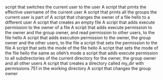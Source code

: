 script that switches the current user to the user
A script that prints the effective username of the current user
A script that prints all the groups the current user is part of
A script that changes the owner of a file hello to a different user
A script that creates an empty file
A script that adds execute permission to the owner of a file
A script that adds execute permission to the owner and the group owner, and read permission to other users, to the file hello
A script that adds execution permission to the owner, the group owner and the other users, to the file
a script that sets the permission to the file
A script that sets the mode of the file hello
A script that sets the mode of the file hello the same as olleh’s mode
a script that adds execute permission to all subdirectories of the current directory for the owner, the group owner and all other users
A script that creates a directory called my_dir with permissions 751 in the working directory
A script that changes the group owner
